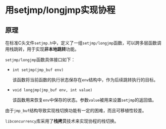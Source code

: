 # 用setjmp/longjmp实现协程
 
## 原理
在标准C头文件`setjmp.h`中，定义了一组`setjmp/longjmp`函数，可以跨多层函数调用栈跳转，用于实现**非本地跳转**功能。

`setjmp/longjmp`函数具体接口如下：

+ `int setjmp(jmp_buf env)`

	该函数将当前函数的执行状态保存在`env`结构中，作为后续跳转执行的目标。
	
+ `void longjmp(jmp_buf env, int value)`

	该函数用来恢复`env`中保存的状态。参数`value`被用来设置`setjmp`的返回值。

由于`jmp_buf`结构导致实现栈切换功能有一定的困难，而且可移植性较差。

`libconcurrency`库采用了**栈拷贝**技术来实现协程的栈切换。

